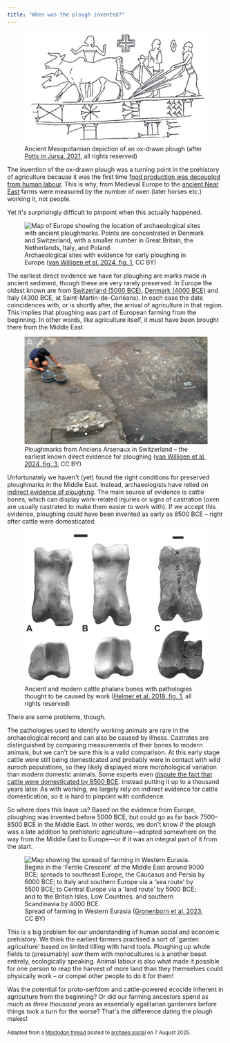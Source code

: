 ```yaml
---
title: "When was the plough invented?"
---
```


<figure>
    <img src="/images/ploughing/potts_in_jursa_2021.png" alt="Ancient Mesopotamian depiction of an ox-drawn plough" class="align-center" style="width: auto;">
    <figcaption class="align-center">
        Ancient Mesopotamian depiction of an ox-drawn plough (after <a href="https://doi.org/10.1002/9781118970959.ch8">Potts in Jursa, 2021</a>, all rights reserved)
    </figcaption>
</figure>

The invention of the ox-drawn plough was a turning point in the prehistory of agriculture because it was the first time [food production was decoupled from human labour](https://doi.org/10.15184/aqy.2019.105). 
This is why, from Medieval Europe to the [ancient Near East](https://doi.org/10.1002/9781118970959.ch8) farms were measured by the number of oxen (later horses etc.) working it, not people.

Yet it's surprisingly difficult to pinpoint when this actually happened.


<figure>
    <img src="/images/ploughing/van_willigen_et_al_2024_fig1.png" alt="Map of Europe showing the location of archaeological sites with ancient ploughmarks. Points are concentrated in Denmark and Switzerland, with a smaller number in Great Britain, the Netherlands, Italy, and Poland." class="align-center" style="width: auto;">
    <figcaption class="align-center">
        Archaeological sites with evidence for early ploughing in Europe (<a href="https://doi.org/10.1057/s41599-024-02837-5">van Willigen et al. 2024, fig. 1</a>, CC BY)
    </figcaption>
</figure>

The earliest direct evidence we have for ploughing are marks made in ancient sediment, though these are very rarely preserved. In Europe the oldest known are from [Switzerland (5000 BCE)](https://doi.org/10.1057/s41599-024-02837-5), [Denmark (4000 BCE)](https://doi.org/10.1016/j.jas.2012.08.042) and Italy (4300 BCE, at Saint-Martin-de-Corléans).
In each case the date coincidences with, or is shortly after, the arrival of agriculture in that region.
This implies that ploughing was part of European farming from the beginning. In other words, like agriculture itself, it must have been brought there from the Middle East.

<figure>
    <img src="/images/ploughing/van_willigen_et_al_2024_fig3b.png" alt="Photo showing an archaeologist working in a trench with faint parallel lines visible on the exposed surface" class="align-center" style="width: auto;">
    <figcaption class="align-center">
        Ploughmarks from Anciens Arsenaux in Switzerland – the earliest known direct evidence for ploughing (<a href="https://doi.org/10.1057/s41599-024-02837-5">van Willigen et al. 2024, fig. 3</a>, CC BY)
    </figcaption>
</figure>

Unfortunately we haven't (yet) found the right conditions for preserved ploughmarks in the Middle East.
Instead, archaeologists have relied on [indirect evidence of ploughing](https://www.jstor.org/stable/44870382). 
The main source of evidence is cattle bones, which can display work-related injuries or signs of castration (oxen are usually castrated to make them easier to work with).
If we accept this evidence, ploughing could have been invented as early as 8500 BCE – right after cattle were domesticated.

<figure>
    <img src="/images/ploughing/helmer_et_al_2018_fig1.png" alt="Photographs of three cattle phalanx bones, one visibly much older than the others." class="align-center" style="width: auto;">
    <figcaption class="align-center">
        Ancient and modern cattle phalanx bones with pathologies thought to be caused by work (<a href="https://www.jstor.org/stable/44870382">Helmer et al. 2018, fig. 1</a>, all rights reserved)
    </figcaption>
</figure>

There are some problems, though.

The pathologies used to identify working animals are rare in the archaeological record and can also be caused by illness. 
Castrates are distinguished by comparing measurements of their bones to modern animals, but we can't be sure this is a valid comparison. 
At this early stage cattle were still being domesticated and probably were in contact with wild auroch populations, so they likely displayed more morphological variation than modern domestic animals.
Some experts even [dispute the fact that cattle were domesticated by 8500 BCE](https://doi.org/10.1093/af/vfab015). instead putting it up to a thousand years later.
As with working, we largely rely on indirect evidence for cattle domestication, so it is hard to pinpoint with confidence.

So where does this leave us? Based on the evidence from Europe, ploughing was invented before 5000 BCE, but could go as far back 7500–8500 BCE in the Middle East.
In other words, we don't know if the plough was a late addition to prehistoric agriculture—adopted somewhere on the way from the Middle East to Europe—or if it was an integral part of it from the start.

<figure>
    <img src="/images/ploughing/gronenborn_et_al_2023_1.png" alt="Map showing the spread of farming in Western Eurasia. Begins in the 'Fertile Crescent' of the Middle East around 9000 BCE; spreads to southeast Europe, the Caucasus and Persia by 6000 BCE; to Italy and southern Europe via a 'sea route' by 5500 BCE; to Central Europe via a 'land route' by 5000 BCE; and to the British Isles, Low Countries, and southern Scandinavia by 4000 BCE." class="align-center" style="width: auto;">
    <figcaption class="align-center">
        Spread of farming in Western Eurasia (<a href="https://doi.org/10.5281/zenodo.10047818">Gronenborn et al. 2023</a>, CC BY)
    </figcaption>
</figure>

This is a big problem for our understanding of human social and economic prehistory. We think the earliest farmers practised a sort of 'garden agriculture' based on limited tilling with hand tools. 
Ploughing up whole fields to (presumably) sow them with monocultures is a another beast entirely, ecologically speaking.
Animal labour is also what made it possible for one person to reap the harvest of more land than they themselves could physically work – or compel other people to do it for them!

Was the potential for proto-serfdom and cattle-powered ecocide inherent in agriculture from the beginning?
Or did our farming ancestors spend as much as *three thousand years* as essentially egalitarian gardeners before things took a turn for the worse?
That's the difference dating the plough makes!

<small>Adapted from a [Mastodon thread](https://archaeo.social/@joeroe/114986894481472137) posted to [archaeo.social](https://archaeo.social) on 7 August 2025.</small>
